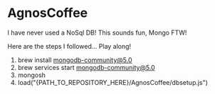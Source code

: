 # AgnosCoffee

I have never used a NoSql DB! This sounds fun, Mongo FTW!

Here are the steps I followed... Play along!

1. brew install mongodb-community@5.0
1. brew services start mongodb-community@5.0
1. mongosh
1. load("{PATH_TO_REPOSITORY_HERE}/AgnosCoffee/dbsetup.js")
